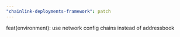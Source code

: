 ```yaml
---
"chainlink-deployments-framework": patch
---
```


feat(environment): use network config chains instead of addressbook
